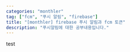 ```yaml
---
categories: "monthler"
tag: ["fcm", "푸시 알림", "firebase"]
title: "[monthler] firebase 푸시 알림과 fcm 토큰"
description: "푸시알림에 대한 공부내용입니다."
---
```


test